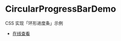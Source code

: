 # CircularProgressBarDemo
CSS 实现「环形进度条」示例

- [在线查看](https://vikiboss.github.io/CircularProgressBarDemo/)
